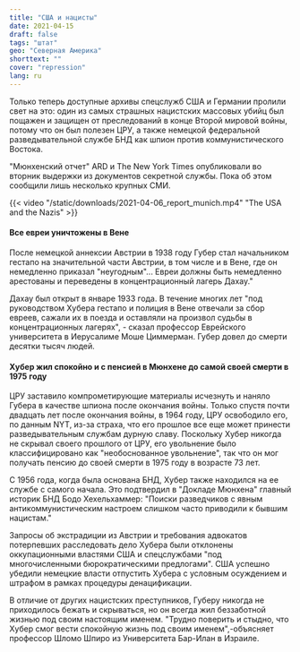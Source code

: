 ```yaml
---
title: "США и нацисты"
date: 2021-04-15
draft: false
tags: "штат"
geo: "Северная Америка"
shorttext: ""
cover: "repression"
lang: ru
---
```


Только теперь доступные архивы спецслужб США и Германии пролили свет на это: один из самых страшных нацистских массовых убийц был пощажен и защищен от преследований в конце Второй мировой войны, потому что он был полезен ЦРУ, а также немецкой федеральной разведывательной службе БНД как шпион против коммунистического Востока.

"Мюнхенский отчет" ARD и The New York Times опубликовали во вторник выдержки из документов секретной службы. Пока об этом сообщили лишь несколько крупных СМИ.


{{< video "/static/downloads/2021-04-06_report_munich.mp4" "The USA and the Nazis" >}}

#### Все евреи уничтожены в Вене

После немецкой аннексии Австрии в 1938 году Губер стал начальником гестапо на значительной части Австрии, в том числе и в Вене, где он немедленно приказал "неугодным"... Евреи должны быть немедленно арестованы и переведены в концентрационный лагерь Дахау."

Дахау был открыт в январе 1933 года. В течение многих лет "под руководством Хубера гестапо и полиция в Вене отвечали за сбор евреев, сажали их в поезда и оставляли на произвол судьбы в концентрационных лагерях", - сказал профессор Еврейского университета в Иерусалиме Моше Циммерман. Губер довел до смерти десятки тысяч людей.

#### Хубер жил спокойно и с пенсией в Мюнхене до самой своей смерти в 1975 году

ЦРУ заставило компрометирующие материалы исчезнуть и наняло Губера в качестве шпиона после окончания войны. Только спустя почти двадцать лет после окончания войны, в 1964 году, ЦРУ освободило его, по данным NYT, из-за страха, что его прошлое все еще может принести разведывательным службам дурную славу. Поскольку Хубер никогда не скрывал своего прошлого от ЦРУ, его увольнение было классифицировано как "необоснованное увольнение", так что он мог получать пенсию до своей смерти в 1975 году в возрасте 73 лет.

С 1956 года, когда была основана БНД, Хубер также находился на ее службе с самого начала. Это подтвердил в "Докладе Мюнхена" главный историк БНД Бодо Хехельхаммер: "Поиски разведчиков с явным антикоммунистическим настроем слишком часто приводили к бывшим нацистам."

Запросы об экстрадиции из Австрии и требования адвокатов потерпевших расследовать дело Хубера были отклонены оккупационными властями США и спецслужбами "под многочисленными бюрократическими предлогами". США успешно убедили немецкие власти отпустить Хубера с условным осуждением и штрафом в рамках процедуры денацификации.

В отличие от других нацистских преступников, Губеру никогда не приходилось бежать и скрываться, но он всегда жил беззаботной жизнью под своим настоящим именем. "Трудно поверить и стыдно, что Хубер смог вести спокойную жизнь под своим именем",-объясняет профессор Шломо Шпиро из Университета Бар-Илан в Израиле.
